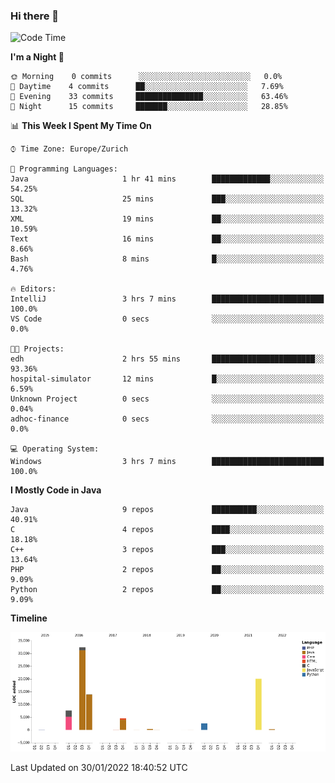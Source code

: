 ### Hi there 👋

<!--START_SECTION:waka-->
![Code Time](http://img.shields.io/badge/Code%20Time-3%2C327%20hrs%2031%20mins-blue)

**I'm a Night 🦉** 

```text
🌞 Morning    0 commits      ░░░░░░░░░░░░░░░░░░░░░░░░░   0.0% 
🌆 Daytime    4 commits      ██░░░░░░░░░░░░░░░░░░░░░░░   7.69% 
🌃 Evening    33 commits     ███████████████░░░░░░░░░░   63.46% 
🌙 Night      15 commits     ███████░░░░░░░░░░░░░░░░░░   28.85%

```


📊 **This Week I Spent My Time On** 

```text
⌚︎ Time Zone: Europe/Zurich

💬 Programming Languages: 
Java                     1 hr 41 mins        █████████████░░░░░░░░░░░░   54.25% 
SQL                      25 mins             ███░░░░░░░░░░░░░░░░░░░░░░   13.32% 
XML                      19 mins             ██░░░░░░░░░░░░░░░░░░░░░░░   10.59% 
Text                     16 mins             ██░░░░░░░░░░░░░░░░░░░░░░░   8.66% 
Bash                     8 mins              █░░░░░░░░░░░░░░░░░░░░░░░░   4.76%

🔥 Editors: 
IntelliJ                 3 hrs 7 mins        █████████████████████████   100.0% 
VS Code                  0 secs              ░░░░░░░░░░░░░░░░░░░░░░░░░   0.0%

🐱‍💻 Projects: 
edh                      2 hrs 55 mins       ███████████████████████░░   93.36% 
hospital-simulator       12 mins             █░░░░░░░░░░░░░░░░░░░░░░░░   6.59% 
Unknown Project          0 secs              ░░░░░░░░░░░░░░░░░░░░░░░░░   0.04% 
adhoc-finance            0 secs              ░░░░░░░░░░░░░░░░░░░░░░░░░   0.0%

💻 Operating System: 
Windows                  3 hrs 7 mins        █████████████████████████   100.0%

```

**I Mostly Code in Java** 

```text
Java                     9 repos             ██████████░░░░░░░░░░░░░░░   40.91% 
C                        4 repos             ████░░░░░░░░░░░░░░░░░░░░░   18.18% 
C++                      3 repos             ███░░░░░░░░░░░░░░░░░░░░░░   13.64% 
PHP                      2 repos             ██░░░░░░░░░░░░░░░░░░░░░░░   9.09% 
Python                   2 repos             ██░░░░░░░░░░░░░░░░░░░░░░░   9.09%

```


**Timeline**

![Chart not found](https://raw.githubusercontent.com/JimR21/JimR21/master/charts/bar_graph.png) 


 Last Updated on 30/01/2022 18:40:52 UTC
<!--END_SECTION:waka-->

<!--
**JimR21/JimR21** is a ✨ _special_ ✨ repository because its `README.md` (this file) appears on your GitHub profile.

Here are some ideas to get you started:

- 🔭 I’m currently working on ...
- 🌱 I’m currently learning ...
- 👯 I’m looking to collaborate on ...
- 🤔 I’m looking for help with ...
- 💬 Ask me about ...
- 📫 How to reach me: ...
- 😄 Pronouns: ...
- ⚡ Fun fact: ...
-->
